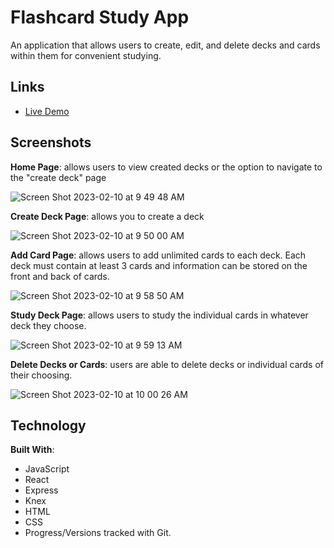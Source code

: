 # Flashcard Study App
An application that allows users to create, edit, and delete decks and cards within them for convenient studying.

## Links
+ [Live Demo](https://clay0277.github.io/Project-_Flashcards-_Qualified-Clayton_Allmond-Solution/)
 
 ## Screenshots
 **Home Page**: allows users to view created decks or the option to navigate to the "create deck" page
 
![Screen Shot 2023-02-10 at 9 49 48 AM](https://user-images.githubusercontent.com/111237794/218126066-abd991cc-5ab5-4867-9fe5-07659e491f28.png)

**Create Deck Page**: allows you to create a deck

![Screen Shot 2023-02-10 at 9 50 00 AM](https://user-images.githubusercontent.com/111237794/218129335-f0dd8009-cd55-48e3-a928-0ec40b041782.png)

**Add Card Page**: allows users to add unlimited cards to each deck. Each deck must contain at least 3 cards and information can be stored on the front and back of cards.

![Screen Shot 2023-02-10 at 9 58 50 AM](https://user-images.githubusercontent.com/111237794/218130057-656d788c-eee1-4cf0-8a07-df142bd79f7a.png)

**Study Deck Page**: allows users to study the individual cards in whatever deck they choose.

![Screen Shot 2023-02-10 at 9 59 13 AM](https://user-images.githubusercontent.com/111237794/218130211-24e8329d-4846-4120-a448-f62cad78300b.png)

**Delete Decks or Cards**: users are able to delete decks or individual cards of their choosing.

![Screen Shot 2023-02-10 at 10 00 26 AM](https://user-images.githubusercontent.com/111237794/218131106-3a93ea43-8678-4555-9358-2b29d992f740.png)

## Technology

**Built With**:
+  JavaScript
+ React
+ Express
+ Knex
+ HTML
+ CSS
+ Progress/Versions tracked with Git. 







